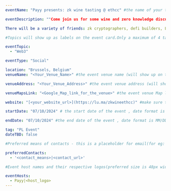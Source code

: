 ```yaml
---
eventName: "Payy presents: zk wine tasting @ ethcc" #the name of your track or event and its mandatory

eventDescription: ""Come join us for some wine and zero knowledge discussions at a low-key venue.

There will be a variety of friends: zk cryptographers, defi builders, L1/2/3/4 maxis and more. But what we all have in common: a love for zero knowledge (and wine)."" #short description of your track or event limiting to 100-150 characters

#Topics will show up as labels on the event card.Only a maximum of 4 tags will be displayed on the event card. Some references for topics - Blockchain, Web3, Cryptocurrency, Tech Talks, Workshop, etc.

eventTopic: 
  - "Web3"

eventType: "Social" 

location: "Brussels, Belgium" 
venueName: "<Your_Venue_Name>" #the event venue name (will show up on the event card) or just leave it blank

venueAddress: "<Your_Venue_Address>" #the event venue address (will show up on a map) or just leave it blank

venueMapsLink: "<Google_Map_link_for_the_venue>" #the event venue Map link (will show up on a map) or just leave it blank

website: "[<your_website_url>](https://lu.ma/zkwineethcc)" #make sure to have all the relevant information: dates, venue, program, ticketing (if any), etc. or just leave it blank

startDate: "07/10/2024" # the start date of the event , date format is MM/DD/YYYY eg: if it is February 16th 2023 => 02/16/2023

endDate: "07/10/2024" #the end date of the event , date format is MM/DD/YYYY eg: if it is February 18th 2023 => 02/18/2023

tag: "PL Event" 
dateTBD: false 

#Preferred means of contacts - this is a placeholder for email(for eg:  - email|mailto:<email_id>) and other social handles like Twitter, LinkedIn, Discord, etc. (for eg.   - 'twitter|https://twitter.com/IPFS/status/1629199396700098560?s=20')

preferredContacts:
  - '<contact_means>|<contact_url>'

#Event host names and their respective logos(preferred size is 48px width, 48px height)-place the logo file on the path 'public/uploads' for eg.   - IPFS|ipfs-logo.png

eventHosts:
  - Payy|<host_logo>
---
```

